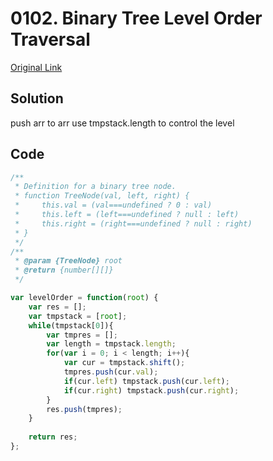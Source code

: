 
# 0102. Binary Tree Level Order Traversal


[Original Link](https://leetcode.com/problems/binary-tree-level-order-traversal/)

## Solution
push arr to arr
use tmpstack.length to control the level



## Code
```javascript
/**
 * Definition for a binary tree node.
 * function TreeNode(val, left, right) {
 *     this.val = (val===undefined ? 0 : val)
 *     this.left = (left===undefined ? null : left)
 *     this.right = (right===undefined ? null : right)
 * }
 */
/**
 * @param {TreeNode} root
 * @return {number[][]}
 */

var levelOrder = function(root) {
    var res = [];
    var tmpstack = [root];
    while(tmpstack[0]){
        var tmpres = [];
        var length = tmpstack.length;
        for(var i = 0; i < length; i++){
            var cur = tmpstack.shift();
            tmpres.push(cur.val);
            if(cur.left) tmpstack.push(cur.left);
            if(cur.right) tmpstack.push(cur.right);
        }
        res.push(tmpres);
    }
    
    return res;
};
```